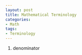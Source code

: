 ```yaml
---
layout: post
title: Mathematical Terminology
categories:
- Math
tags:
- Terminology
---
```


1. denominator


